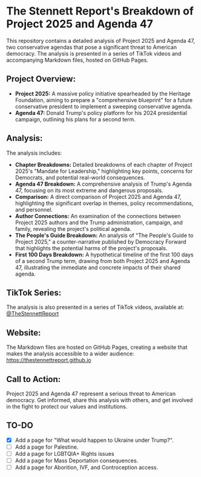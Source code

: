 # The Stennett Report's Breakdown of Project 2025 and Agenda 47

This repository contains a detailed analysis of Project 2025 and Agenda 47, two conservative agendas that pose a significant threat to American democracy. The analysis is presented in a series of TikTok videos and accompanying Markdown files, hosted on GitHub Pages.

## Project Overview:

* **Project 2025:** A massive policy initiative spearheaded by the Heritage Foundation, aiming to prepare a "comprehensive blueprint" for a future conservative president to implement a sweeping conservative agenda.
* **Agenda 47:** Donald Trump's policy platform for his 2024 presidential campaign, outlining his plans for a second term.

## Analysis:

The analysis includes:

* **Chapter Breakdowns:** Detailed breakdowns of each chapter of Project 2025's "Mandate for Leadership," highlighting key points, concerns for Democrats, and potential real-world consequences.
* **Agenda 47 Breakdown:** A comprehensive analysis of Trump's Agenda 47, focusing on its most extreme and dangerous proposals.
* **Comparison:** A direct comparison of Project 2025 and Agenda 47, highlighting the significant overlap in themes, policy recommendations, and personnel.
* **Author Connections:** An examination of the connections between Project 2025 authors and the Trump administration, campaign, and family, revealing the project's political agenda.
* **The People's Guide Breakdown:** An analysis of "The People's Guide to Project 2025," a counter-narrative published by Democracy Forward that highlights the potential harms of the project's proposals.
* **First 100 Days Breakdown:** A hypothetical timeline of the first 100 days of a second Trump term, drawing from both Project 2025 and Agenda 47, illustrating the immediate and concrete impacts of their shared agenda.

## TikTok Series:

The analysis is also presented in a series of TikTok videos, available at: [@TheStennettReport](https://www.tiktok.com/@thestennettreport)

## Website:

The Markdown files are hosted on GitHub Pages, creating a website that makes the analysis accessible to a wider audience: https://thestennettreport.github.io

## Call to Action:

Project 2025 and Agenda 47 represent a serious threat to American democracy. Get informed, share this analysis with others, and get involved in the fight to protect our values and institutions.

## TO-DO
- [x] Add a page for "What would happen to Ukraine under Trump?".
- [ ] Add a page for Palestine.
- [ ] Add a page for LGBTQIA+ Rights issues
- [ ] Add a page for Mass Deportation consequences.
- [ ] Add a page for Aborition, IVF, and Controception access.
